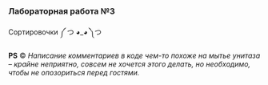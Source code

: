 ### Лабораторная работа №3

Сортировочки ༼ つ ◕_◕ ༽つ

**PS**
© *Написание комментариев в коде чем-то похоже на мытье унитаза – крайне неприятно, совсем не хочется этого делать, но необходимо, чтобы не опозориться перед гостями.*
